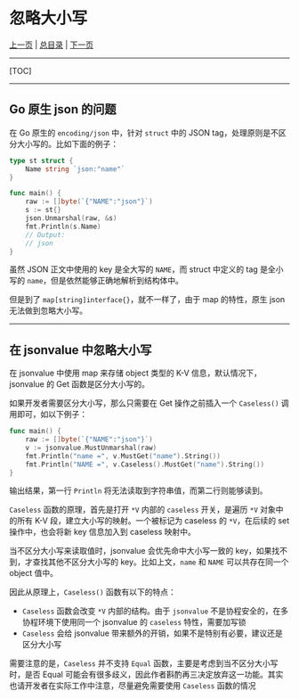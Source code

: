 # 忽略大小写

[上一页](./06_iteration.md) | [总目录](./README.md) | [下一页](./08_option.md)

---

[TOC]

---

## Go 原生 json 的问题

在 Go 原生的 `encoding/json` 中，针对 `struct` 中的 JSON tag，处理原则是不区分大小写的。比如下面的例子：

```go
type st struct {
    Name string `json:"name"`
}

func main() {
    raw := []byte(`{"NAME":"json"}`)
    s := st{}
    json.Unmarshal(raw, &s)
    fmt.Println(s.Name)
    // Output:
    // json
}
```

虽然 JSON 正文中使用的 key 是全大写的 `NAME`，而 struct 中定义的 tag 是全小写的 `name`，但是依然能够正确地解析到结构体中。

但是到了 `map[string]interface{}`，就不一样了，由于 map 的特性，原生 json 无法做到忽略大小写。

---

## 在 jsonvalue 中忽略大小写

在 jsonvalue 中使用 map 来存储 object 类型的 K-V 信息，默认情况下，jsonvalue 的 Get 函数是区分大小写的。

如果开发者需要区分大小写，那么只需要在 Get 操作之前插入一个 `Caseless()` 调用即可，如以下例子：

```go
func main() {
    raw := []byte(`{"NAME":"json"}`)
    v := jsonvalue.MustUnmarshal(raw)
    fmt.Println("name =", v.MustGet("name").String())
    fmt.Println("NAME =", v.Caseless().MustGet("name").String())
}
```

输出结果，第一行 `Println` 将无法读取到字符串值，而第二行则能够读到。

`Caseless` 函数的原理，首先是打开 `*V` 内部的 `caseless` 开关，是遍历 `*V` 对象中的所有 K-V 段，建立大小写的映射。一个被标记为 caseless 的 `*V`，在后续的 set 操作中，也会将新 key 信息加入到 caseless 映射中。

当不区分大小写来读取值时，jsonvalue 会优先命中大小写一致的 key，如果找不到，才查找其他不区分大小写的 key。比如上文，`name` 和 `NAME` 可以共存在同一个 object 值中。


因此从原理上，`Caseless()` 函数有以下的特点：

- `Caseless` 函数会改变 `*V` 内部的结构。由于 `jsonvalue` 不是协程安全的，在多协程环境下使用同一个 jsonvalue 的 `caseless` 特性，需要加写锁
- `Caseless` 会给 jsonvalue 带来额外的开销，如果不是特别有必要，建议还是区分大小写

需要注意的是，`Caseless` 并不支持 `Equal` 函数，主要是考虑到当不区分大小写时，是否 Equal 可能会有很多歧义，因此作者斟酌再三决定放弃这一功能。其实也请开发者在实际工作中注意，尽量避免需要使用 `Caseless` 函数的情况
